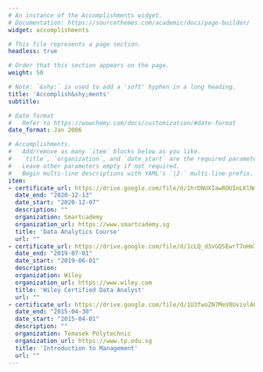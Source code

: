 ```yaml
---
# An instance of the Accomplishments widget.
# Documentation: https://sourcethemes.com/academic/docs/page-builder/
widget: accomplishments

# This file represents a page section.
headless: true

# Order that this section appears on the page.
weight: 50

# Note: `&shy;` is used to add a 'soft' hyphen in a long heading.
title: 'Accomplish&shy;ments'
subtitle:

# Date format
#   Refer to https://wowchemy.com/docs/customization/#date-format
date_format: Jan 2006

# Accomplishments.
#   Add/remove as many `item` blocks below as you like.
#   `title`, `organization`, and `date_start` are the required parameters.
#   Leave other parameters empty if not required.
#   Begin multi-line descriptions with YAML's `|2-` multi-line prefix.
item:
- certificate_url: https://drive.google.com/file/d/1hrDNUXIawROUInLKlNm6t4LEj7aVTOIh/view
  date_end: "2020-12-13"
  date_start: "2020-12-07"
  description: ""
  organization: Smartcademy
  organization_url: https://www.smartcademy.sg
  title: 'Data Analytics Course'
  url: ""
- certificate_url: https://drive.google.com/file/d/1cLQ_d3vGQSEwrT7oHm7OPV-l6JnO8SiD/view
  date_end: "2019-07-01"
  date_start: "2019-06-01"
  description: 
  organization: Wiley
  organization_url: https://www.wiley.com
  title: 'Wiley Certified Data Analyst'
  url: ""
- certificate_url: https://drive.google.com/file/d/1U3fwoZN7MeV8UvivlAGfQo919ABYogRo/view
  date_end: "2015-04-30"
  date_start: "2015-04-01"
  description: ""
  organization: Temasek Polytechnic
  organization_url: https://www.tp.edu.sg
  title: 'Introduction to Management'
  url: ""
---
```

